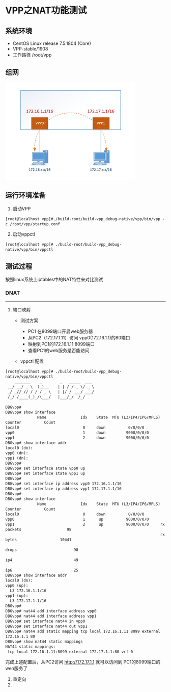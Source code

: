 # VPP之NAT功能测试

## 系统环境

* CentOS Linux release 7.5.1804 (Core)
* VPP-stable/1908
* 工作路径 /root/vpp

## 组网

![三层转发组网](./images/l3_forward.png)

## 运行环境准备

1. 启动VPP

```
[root@localhost vpp]#./build-root/build-vpp_debug-native/vpp/bin/vpp -c /root/vpp/startup.conf
```

2. 启动vppctl

```
[root@localhost vpp]# ./build-root/build-vpp_debug-native/vpp/bin/vppctl
```

## 测试过程

按照linux系统上iptables中的NAT特性来对比测试


### DNAT
---

1. 端口映射
   * 测试方案
     * PC1 在8099端口开启web服务器
     * 从PC2（172.17.1.11）访问 vpp0(172.16.1.1)的80端口
     * 映射到PC1的172.16.1.11:8099端口
     * 查看PC1的web服务是否能访问

   * vppctl 配置

```
[root@localhost vpp]# ./build-root/build-vpp_debug-native/vpp/bin/vppctl
    _______    _        _   _____  ___ 
 __/ __/ _ \  (_)__    | | / / _ \/ _ \
 _/ _// // / / / _ \   | |/ / ___/ ___/
 /_/ /____(_)_/\___/   |___/_/  /_/    

DBGvpp# 
DBGvpp# show interface 
              Name               Idx    State  MTU (L3/IP4/IP6/MPLS)     Counter          Count     
local0                            0     down          0/0/0/0       
vpp0                              1     down         9000/0/0/0     
vpp1                              2     down         9000/0/0/0     
DBGvpp# show interface addr
local0 (dn):
vpp0 (dn):
vpp1 (dn):
DBGvpp# 
DBGvpp# set interface state vpp0 up
DBGvpp# set interface state vpp1 up
DBGvpp# 
DBGvpp# set interface ip address vpp0 172.16.1.1/16 
DBGvpp# set interface ip address vpp1 172.17.1.1/16
DBGvpp# 
DBGvpp# show interface 
              Name               Idx    State  MTU (L3/IP4/IP6/MPLS)     Counter          Count     
local0                            0     down          0/0/0/0       
vpp0                              1      up          9000/0/0/0     
vpp1                              2      up          9000/0/0/0     rx packets                    98
                                                                    rx bytes                   10441
                                                                    drops                         98
                                                                    ip4                           49
                                                                    ip6                           25
DBGvpp# show interface addr
local0 (dn):
vpp0 (up):
  L3 172.16.1.1/16
vpp1 (up):
  L3 172.17.1.1/16
DBGvpp# 
DBGvpp# nat44 add interface address vpp0
DBGvpp# nat44 add interface address vpp1
DBGvpp# set interface nat44 in vpp0
DBGvpp# set interface nat44 out vpp1
DBGvpp# nat44 add static mapping tcp local 172.16.1.11 8099 external  172.16.1.1 80
DBGvpp# show nat44 static mappings                                                 
NAT44 static mappings:
 tcp local 172.16.1.11:8099 external 172.17.1.1:80 vrf 0 
```

  完成上述配置后，从PC2访问 http://172.17.1.1  就可以访问到 PC1的8099端口的wen服务了

1. 重定向
2. 

